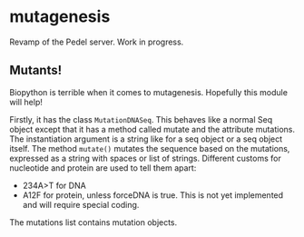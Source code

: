 # mutagenesis
Revamp of the Pedel server. Work in progress.

## Mutants!
Biopython is terrible when it comes to mutagenesis. Hopefully this module will help!

Firstly, it has the class `MutationDNASeq`. This behaves like a normal Seq object except that it has a method called mutate and the attribute mutations.
The instantiation argument is a string like for a seq object or a seq object itself.
The method `mutate()` mutates the sequence based on the  mutations, expressed as a string with spaces or list of strings.
Different customs for nucleotide and protein are used to tell them apart:
* 234A>T for DNA
* A12F for protein, unless forceDNA is true. This is not yet implemented and will require special coding.

The mutations list contains mutation objects.